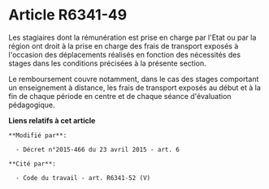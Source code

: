# Article R6341-49

Les stagiaires dont la rémunération est prise en charge par l'Etat ou par la région ont droit à la prise en charge  des frais
de transport exposés à l'occasion des déplacements réalisés en fonction des nécessités des stages dans les conditions
précisées à la présente section.

Le remboursement couvre notamment, dans le cas des stages comportant un enseignement à distance, les frais de transport
exposés au début et à la fin de chaque période en centre et de chaque séance d'évaluation pédagogique.

**Liens relatifs à cet article**

	**Modifié par**:

	  - Décret n°2015-466 du 23 avril 2015 - art. 6

	**Cité par**:

	  - Code du travail - art. R6341-52 (V)
